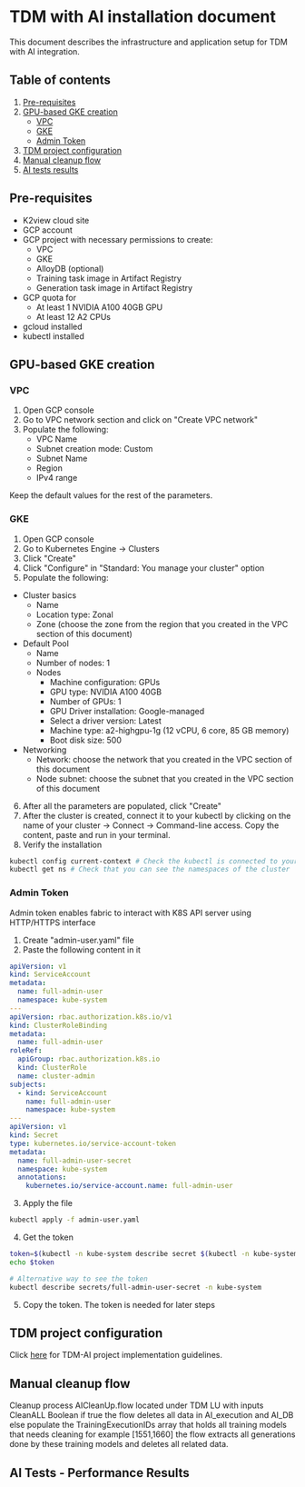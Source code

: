 # TDM with AI installation document

This document describes the infrastructure and application setup for TDM with AI integration.

## Table of contents
1. [Pre-requisites](#pre-requisites)
2. [GPU-based GKE creation](#gpu-based-gke-creation)
    - [VPC](#vpc)
    - [GKE](#gke)
    - [Admin Token](#admin-token)
3. [TDM project configuration](#tdm-project-configuration)
4. [Manual cleanup flow](#manual-cleanup-flow)
5. [AI tests results](#ai_test_results)

## Pre-requisites
- K2view cloud site
- GCP account
- GCP project with necessary permissions to create:
    - VPC
    - GKE
    - AlloyDB (optional)
    - Training task image in Artifact Registry
    - Generation task image in Artifact Registry
- GCP quota for
    - At least 1 NVIDIA A100 40GB GPU
    - At least 12 A2 CPUs
- gcloud installed
- kubectl installed

## GPU-based GKE creation
### VPC
1. Open GCP console
2. Go to VPC network section and click on "Create VPC network"
3. Populate the following:
    - VPC Name
    - Subnet creation mode: Custom
    - Subnet Name
    - Region
    - IPv4 range

Keep the default values for the rest of the parameters.

### GKE
1. Open GCP console
2. Go to Kubernetes Engine -> Clusters
3. Click "Create"
4. Click "Configure" in "Standard: You manage your cluster" option
5. Populate the following:
- Cluster basics
    - Name
    - Location type: Zonal
    - Zone (choose the zone from the region that you created in the VPC section of this document)
- Default Pool
    - Name
    - Number of nodes: 1
    - Nodes
        - Machine configuration: GPUs
        - GPU type: NVIDIA A100 40GB
        - Number of GPUs: 1
        - GPU Driver installation: Google-managed
        - Select a driver version: Latest
        - Machine type: a2-highgpu-1g (12 vCPU, 6 core, 85 GB memory)
        - Boot disk size: 500
- Networking
    - Network: choose the network that you created in the VPC section of this document
    - Node subnet: choose the subnet that you created in the VPC section of this document
6. After all the parameters are populated, click "Create"
7. After the cluster is created, connect it to your kubectl by clicking on the name of your cluster -> Connect -> Command-line access. Copy the content, paste and run in your terminal.
8. Verify the installation
```bash
kubectl config current-context # Check the kubectl is connected to your cluster
kubectl get ns # Check that you can see the namespaces of the cluster
```

### Admin Token
Admin token enables fabric to interact with K8S API server using HTTP/HTTPS interface

1. Create "admin-user.yaml" file
2. Paste the following content in it
```yaml
apiVersion: v1
kind: ServiceAccount
metadata:
  name: full-admin-user
  namespace: kube-system
---
apiVersion: rbac.authorization.k8s.io/v1
kind: ClusterRoleBinding
metadata:
  name: full-admin-user
roleRef:
  apiGroup: rbac.authorization.k8s.io
  kind: ClusterRole
  name: cluster-admin
subjects:
  - kind: ServiceAccount
    name: full-admin-user
    namespace: kube-system
---
apiVersion: v1
kind: Secret
type: kubernetes.io/service-account-token
metadata:
  name: full-admin-user-secret
  namespace: kube-system
  annotations:
    kubernetes.io/service-account.name: full-admin-user
```
3. Apply the file
```bash
kubectl apply -f admin-user.yaml
```
4. Get the token
```bash
token=$(kubectl -n kube-system describe secret $(kubectl -n kube-system get secret | grep "full-admin-user-secret" | awk '{print $1}')| grep token: |awk '{print $2}')
echo $token

# Alternative way to see the token
kubectl describe secrets/full-admin-user-secret -n kube-system
```
5. Copy the token. The token is needed for later steps

## TDM project configuration
Click [here](/articles/TDM/tdm_implementation/17_tdm_ai_generation_implementation.md) for TDM-AI project implementation guidelines.

## Manual cleanup flow 
Cleanup process AICleanUp.flow located under TDM LU with inputs CleanALL Boolean if true the flow deletes all data in AI_execution and AI_DB else populate the TrainingExecutionIDs array that holds all training models that needs cleaning for example [1551,1660] the flow extracts all generations done by these training models and deletes all related data.

## AI Tests - Performance Results
